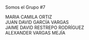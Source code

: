 Somos el Grupo #7

MARIA CAMILA ORTIZ  
JUAN DAVID GARCÍA VARGAS  
JAIME DAVID RESTREPO RODRÍGUEZ  
ALEXANDER VARGAS MEJÍA    

